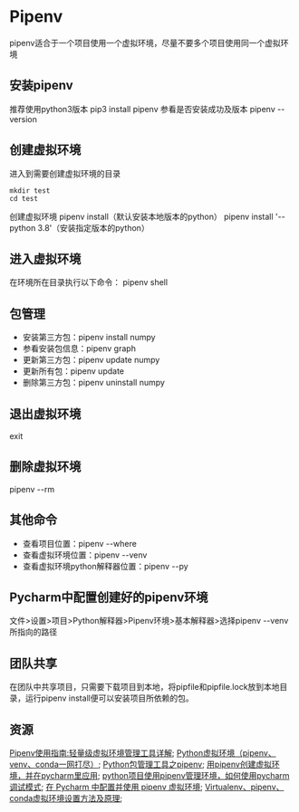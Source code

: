 # Pipenv
pipenv适合于一个项目使用一个虚拟环境，尽量不要多个项目使用同一个虚拟环境
## 安装pipenv
推荐使用python3版本
pip3 install pipenv
参看是否安装成功及版本
pipenv --version
## 创建虚拟环境
进入到需要创建虚拟环境的目录
```
mkdir test
cd test
```
创建虚拟环境
pipenv install（默认安装本地版本的python）
pipenv install '--python 3.8'（安装指定版本的python）
## 进入虚拟环境
在环境所在目录执行以下命令：
pipenv shell
## 包管理
- 安装第三方包：pipenv install numpy
- 参看安装包信息：pipenv graph
- 更新第三方包：pipenv update numpy
- 更新所有包：pipenv update
- 删除第三方包：pipenv uninstall numpy
## 退出虚拟环境
exit
## 删除虚拟环境
pipenv --rm
## 其他命令
- 查看项目位置：pipenv --where
- 查看虚拟环境位置：pipenv --venv
- 查看虚拟环境python解释器位置：pipenv --py
## Pycharm中配置创建好的pipenv环境
文件>设置>项目>Python解释器>Pipenv环境>基本解释器>选择pipenv --venv所指向的路径

## 团队共享
在团队中共享项目，只需要下载项目到本地，将pipfile和pipfile.lock放到本地目录，运行pipenv install便可以安装项目所依赖的包。
## 资源
[Pipenv使用指南:轻量级虚拟环境管理工具详解](https://blog.csdn.net/master_hunter/article/details/128198145);
[Python虚拟环境（pipenv、venv、conda一网打尽）](https://cloud.tencent.com/developer/article/2124483);
[Python包管理工具之pipenv](https://zhuanlan.zhihu.com/p/534995798);
[用pipenv创建虚拟环境，并在pycharm里应用](https://blog.csdn.net/weixin_43843657/article/details/124984280);
[python项目使用pipenv管理环境，如何使用pycharm调试模式](https://blog.csdn.net/FloraCHY/article/details/129087502);
[在 Pycharm 中配置并使用 pipenv 虚拟环境](https://zhuanlan.zhihu.com/p/368565719);
[Virtualenv、pipenv、conda虚拟环境设置方法及原理](https://zhuanlan.zhihu.com/p/157595132);